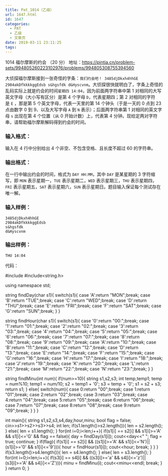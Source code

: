 ```yaml
---
title: Pat_1014（乙级）
url: 1647.html
id: 1647
categories:
  - PAT
  - 乙级
  - 文章页
date: 2019-03-11 23:11:25
tags:
---
```


1014 福尔摩斯的约会 （20 分） 地址：https://pintia.cn/problem-sets/994805260223102976/problems/994805308755394560

大侦探福尔摩斯接到一张奇怪的字条：`我们约会吧！ 3485djDkxh4hhGE 2984akDfkkkkggEdsb s&hgsfdk d&Hyscvnm`。大侦探很快就明白了，字条上奇怪的乱码实际上就是约会的时间`星期四 14:04`，因为前面两字符串中第 1 对相同的大写英文字母（大小写有区分）是第 4 个字母 `D`，代表星期四；第 2 对相同的字符是 `E` ，那是第 5 个英文字母，代表一天里的第 14 个钟头（于是一天的 0 点到 23 点由数字 0 到 9、以及大写字母 `A` 到 `N` 表示）；后面两字符串第 1 对相同的英文字母 `s` 出现在第 4 个位置（从 0 开始计数）上，代表第 4 分钟。现给定两对字符串，请帮助福尔摩斯解码得到约会的时间。

### 输入格式：

输入在 4 行中分别给出 4 个非空、不包含空格、且长度不超过 60 的字符串。

### 输出格式：

在一行中输出约会的时间，格式为 `DAY HH:MM`，其中 `DAY` 是某星期的 3 字符缩写，即 `MON` 表示星期一，`TUE` 表示星期二，`WED` 表示星期三，`THU` 表示星期四，`FRI` 表示星期五，`SAT` 表示星期六，`SUN` 表示星期日。题目输入保证每个测试存在唯一解。

### 输入样例：

    3485djDkxh4hhGE 
    2984akDfkkkkggEdsb 
    s&hgsfdk 
    d&Hyscvnm
    

### 输出样例：

    THU 14:04

代码：

#include<iostream>
#include<string.h>

using namespace std;

string findDay(char s1){
    switch(s1){
        case 'A':return "MON";break;
        case 'B':return "TUE";break;
        case 'C':return "WED";break;
        case 'D':return "THU";break;
        case 'E':return "FRI";break;
        case 'F':return "SAT";break;
        case 'G':return "SUN";break;
    }
}

string findHour(char s1){
    switch(s1){
        case '0':return "00:";break;
        case '1':return "01:";break;
        case '2':return "02:";break;
        case '3':return "03:";break;
        case '4':return "04:";break;
        case '5':return "05:";break;
        case '6':return "06:";break;
        case '7':return "07:";break;
        case '8':return "08:";break;
        case '9':return "09:";break;
        case 'A':return "10:";break;
        case 'B':return "11:";break;
        case 'C':return "12:";break;
        case 'D':return "13:";break;
        case 'E':return "14:";break;
        case 'F':return "15:";break;
        case 'G':return "16:";break;
        case 'H':return "17:";break;
        case 'I':return "18:";break;
        case 'J':return "19:";break;
        case 'K':return "20:";break;
        case 'L':return "21:";break;
        case 'M':return "22:";break;
        case 'N':return "23:";break;
    }
}

string findMinu(int num){
    if(num>=10){
        string s1,s2,s3;
        int temp,temp1;
        temp = num%10;
        temp1 = num/10;
        s2 = temp1 + '0';
        s3 = temp + '0';
        s1 = s2 + s3;
        return s1;
    }
    else{
    switch(num){
        case 0:return "00";break;
        case 1:return "01";break;
        case 2:return "02";break;
        case 3:return "03";break;
        case 4:return "04";break;
        case 5:return "05";break;
        case 6:return "06";break;
        case 7:return "07";break;
        case 8:return "08";break;
        case 9:return "09";break;
    }
    }
}

int main(){
    string s1,s2,s3,s4,day,hour,minu;
    bool flag = false;
    cin>>s1>>s2>>s3>>s4;
    int len;
    if(s1.length()>s2.length()){
        len = s2.length();
    }
    else{
        len = s1.length();
    }
    for(int i=0;i<len;i++){
        if(s1\[i\] == s2\[i\] && s1\[i\]>='A' && s1\[i\]<='G' && flag == false){
            day = findDay(s1\[i\]);
            cout<<day<<" ";
            flag = true;
            continue;
        }
        if(flag){
          if(s1\[i\] == s2\[i\] && ((s1\[i\]>='A' && s1\[i\]<='N')||(s1\[i\]>='0' && s1\[i\]<='9'))){
            hour = findHour(s1\[i\]);
            cout<<hour;
            break;
          }
        }
    }
    if(s3.length()>s4.length()){
        len = s4.length();
    }
    else{
        len = s3.length();
    }
    for(int i=0;i<len;i++){
        if(s3\[i\] == s4\[i\] && ((s3\[i\]>='a' && s4\[i\]<='z')||(s3\[i\]>='A' && s4\[i\]<='Z'))){
            minu = findMinu(i);
            cout<<minu<<endl;
            break;
        }
    }
    return 0;
}